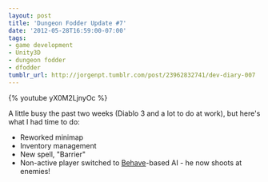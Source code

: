```yaml
---
layout: post
title: 'Dungeon Fodder Update #7'
date: '2012-05-28T16:59:00-07:00'
tags:
- game development
- Unity3D
- dungeon fodder
- dfodder
tumblr_url: http://jorgenpt.tumblr.com/post/23962832741/dev-diary-007
---
```


{% youtube yX0M2LjnyOc %}

A little busy the past two weeks (Diablo 3 and a lot to do at work), but here's what I had time to do:

* Reworked minimap
* Inventory management
* New spell, "Barrier"
* Non-active player switched to [Behave](http://angryant.com/behave)-based AI - he now shoots at enemies!